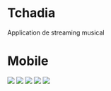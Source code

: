 # Tchadia
Application de streaming musical
# Mobile
<img src="screenshot/Screenshot_1614618898.png"/>
<img src="screenshot/Screenshot_1616254122.png"/>
<img src="screenshot/Screenshot_1616254133.png"/>
<img src="screenshot/Screenshot_1616254137.png"/>
<img src="screenshot/Screenshot_1616254202.png"/>
